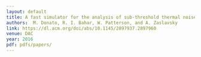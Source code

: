 ```yaml
---
layout: default
title: A fast simulator for the analysis of sub-threshold thermal noise transients 
authors:  M. Donato, R. I. Bahar, W. Patterson, and A. Zaslavsky 
link: https://dl.acm.org/doi/abs/10.1145/2897937.2897960
venue: DAC
year: 2016
pdf: pdfs/papers/
---
```


